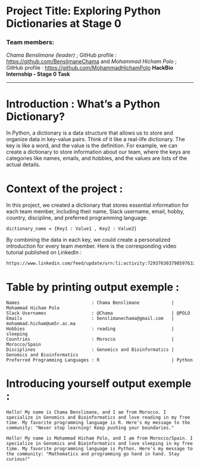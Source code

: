 # **Project Title: Exploring Python Dictionaries at Stage 0**  
### Team members: 
*Chama Benslimane (leader)* ; GitHub profile : https://github.com/BenslimaneChama
and
*Mohammad Hicham Polo* ; GitHub profile : https://github.com/MohammadHichamPolo
**HackBio Internship - Stage 0 Task**

---
# Introduction : What’s a Python Dictionary?
In Python, a dictionary is a data structure that allows us to store and organize data in key-value pairs. Think of it like a real-life dictionary. The key is like a word, and the value is the definition. For example, we can create a dictionary to store information about our team, where the keys are categories like names, emails, and hobbies, and the values are lists of the actual details.

# Context of the project : 
In this project, we created a dictionary that stores essential information for each team member, including their name, Slack username, email, hobby, country, discipline, and preferred programming language. 
```
dictionary_name = {Key1 : Value1 , Key2 : Value2}
```
By combining the data in each key, we could create a personalized introduction for every team member.
Here is the corresponding video tutorial published on LinkedIn : 
```
https://www.linkedin.com/feed/update/urn:li:activity:7293763037985976320/
```

# Table by printing output exemple : 

```
Names                           : Chama Benslimane            | Mohammad Hicham Polo
Slack Usernames                 : @Chama                      | @POLO
Emails                          : benslimanechama@gmail.com   | mohammad.hicham@um5r.ac.ma
Hobbies                         : reading                     | sleeping
Countries                       : Morocco                     | Morocco/Spain
Disciplines                     : Genomics and Bioinformatics | Genomics and Bioinformatics
Preferred Programming Languages : R                           | Python
```

# Introducing yourself output exemple : 

```
Hello! My name is Chama Benslimane, and I am from Morocco. I specialize in Genomics and Bioinformatics and love reading in my free time. My favorite programming language is R. Here's my message to the community: "Never stop learning! Keep pushing your boundaries."
```

```
Hello! My name is Mohammad Hicham Polo, and I am from Morocco/Spain. I specialize in Genomics and Bioinformatics and love sleeping in my free time. My favorite programming language is Python. Here's my message to the community: "Mathematics and programming go hand in hand. Stay curious!"
```

